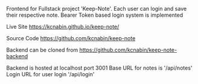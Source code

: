 Frontend for Fullstack project 'Keep-Note'.
Each user can login and save their respective note.
Bearer Token based login system is implemented

Live Site
https://kcnabin.github.io/keep-note/

Source Code
https://github.com/kcnabin/keep-note

Backend can be cloned from
https://github.com/kcnabin/keep-note-backend

Backend is hosted at localhost port 3001
Base URL for notes is '/api/notes'
Login URL for user login '/api/login'